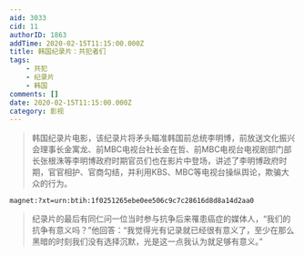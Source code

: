 ```yaml
---
aid: 3033
cid: 11
authorID: 1863
addTime: 2020-02-15T11:15:00.000Z
title: 韩国纪录片：共犯者们
tags:
    - 共犯
    - 纪录片
    - 韩国
comments: []
date: 2020-02-15T11:15:00.000Z
category: 影视
---
```


> 韩国纪录片电影，该纪录片将矛头瞄准韩国前总统李明博，前放送文化振兴会理事长金寓龙、前MBC电视台社长金在哲、前MBC电视台电视剧部门部长张根洙等李明博政府时期官员们也在影片中登场，讲述了李明博政府时期，官官相护、官商勾结，并利用KBS、MBC等电视台操纵舆论，欺骗大众的行为。

`magnet:?xt=urn:btih:1f0251265ebe0ee506c9c7c28616d8d8a14d2aa0`

> 纪录片的最后有同仁问一位当时参与抗争后来罹患癌症的媒体人，“我们的抗争有意义吗？”他回答：“我觉得光有记录就已经很有意义了，至少在那么黑暗的时刻我们没有选择沉默，光是这一点我认为就足够有意义。”
